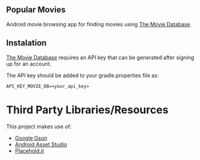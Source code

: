 ## Popular Movies
Android movie browsing app for finding movies using [The Movie Database](https://www.themoviedb.org/documentation/api).

## Instalation
[The Movie Database](https://www.themoviedb.org/documentation/api) requires an API key that can be generated after signing up for an account.

The API key should be added to your gradle.properties file as:

    API_KEY_MOVIE_DB=<your_api_key>

# Third Party Libraries/Resources

This project makes use of:

* [Google Gson](https://github.com/google/gson)
* [Android Asset Studio](https://romannurik.github.io/AndroidAssetStudio/index.html)
* [Placehold.it](https://placehold.it/)

